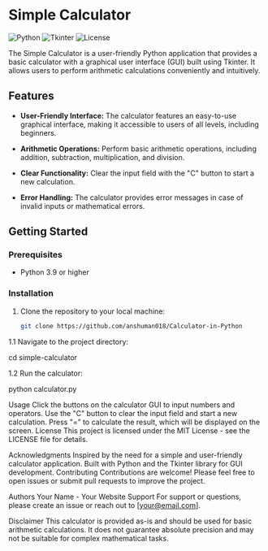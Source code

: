 # Simple Calculator

![Python](https://img.shields.io/badge/Python-3.9%2B-blue)
![Tkinter](https://img.shields.io/badge/Tkinter-GUI-orange)
![License](https://img.shields.io/badge/License-MIT-green)

The Simple Calculator is a user-friendly Python application that provides a basic calculator with a graphical user interface (GUI) built using Tkinter. It allows users to perform arithmetic calculations conveniently and intuitively.

## Features

- **User-Friendly Interface:** The calculator features an easy-to-use graphical interface, making it accessible to users of all levels, including beginners.

- **Arithmetic Operations:** Perform basic arithmetic operations, including addition, subtraction, multiplication, and division.

- **Clear Functionality:** Clear the input field with the "C" button to start a new calculation.

- **Error Handling:** The calculator provides error messages in case of invalid inputs or mathematical errors.

## Getting Started

### Prerequisites

- Python 3.9 or higher

### Installation

1. Clone the repository to your local machine:

   ```bash
   git clone https://github.com/anshuman018/Calculator-in-Python

1.1 Navigate to the project directory: 

cd simple-calculator

1.2 Run the calculator:

python calculator.py

Usage
Click the buttons on the calculator GUI to input numbers and operators.
Use the "C" button to clear the input field and start a new calculation.
Press "=" to calculate the result, which will be displayed on the screen.
License
This project is licensed under the MIT License - see the LICENSE file for details.

Acknowledgments
Inspired by the need for a simple and user-friendly calculator application.
Built with Python and the Tkinter library for GUI development.
Contributing
Contributions are welcome! Please feel free to open issues or submit pull requests to improve the project.

Authors
Your Name - Your Website
Support
For support or questions, please create an issue or reach out to [your@email.com].

Disclaimer
This calculator is provided as-is and should be used for basic arithmetic calculations. It does not guarantee absolute precision and may not be suitable for complex mathematical tasks.
